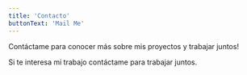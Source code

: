 ```yaml
---
title: 'Contacto'
buttonText: 'Mail Me'
---
```


Contáctame para conocer más sobre mis proyectos y trabajar juntos!

Si te interesa mi trabajo contáctame para trabajar juntos.